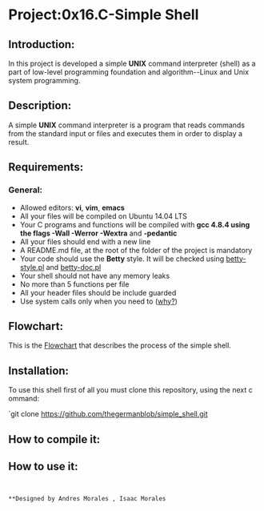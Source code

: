 # Project:0x16.C-Simple Shell

## Introduction:

In this project is developed a simple **UNIX** command interpreter (shell) as a part of low-level programming foundation and algorithm--Linux and Unix system programming.

## Description:

A simple **UNIX** command interpreter is a program that reads commands from the standard input or files and executes them in order to display a result.

## Requirements:

### General:

+ Allowed editors: **vi**, **vim**, **emacs**
+ All your files will be compiled on Ubuntu 14.04 LTS
+ Your C programs and functions will be compiled with **gcc 4.8.4 using the flags -Wall -Werror -Wextra** and **-pedantic**
+ All your files should end with a new line
+ A README.md file, at the root of the folder of the project is mandatory
+ Your code should use the **Betty** style. It will be checked using [betty-style.pl](https://github.com/holbertonschool/Betty/blob/master/betty-style.pl) and [betty-doc.pl](https://github.com/holbertonschool/Betty/blob/master/betty-doc.pl)
+ Your shell should not have any memory leaks
+ No more than 5 functions per file
+ All your header files should be include guarded
+ Use system calls only when you need to ([why?]())

## Flowchart:

This is the [Flowchart]() that describes the process of the simple shell.
## Installation:

To use this shell first	of all you must	clone this repository, using the next c ommand:

`git clone https://github.com/thegermanblob/simple_shell.git
## How to compile it:



## How to use it:


```


**Designed by Andres Morales , Isaac Morales
